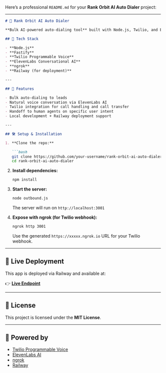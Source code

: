 Here’s a professional `README.md` for your **Rank Orbit AI Auto Dialer** project:

---

````markdown
# 🚀 Rank Orbit AI Auto Dialer

**Bulk AI-powered auto-dialing tool** built with Node.js, Twilio, and ElevenLabs Conversational AI. Designed to pitch clients through voice automation and seamlessly hand off to a human agent when needed.

## 🔧 Tech Stack

- **Node.js**
- **Fastify**
- **Twilio Programmable Voice**
- **ElevenLabs Conversational AI**
- **ngrok**
- **Railway (for deployment)**

---

## 🎯 Features

- Bulk auto-dialing to leads
- Natural voice conversation via ElevenLabs AI
- Twilio integration for call handling and call transfer
- Handoff to human agents on specific user intent
- Local development + Railway deployment support

---

## 🛠️ Setup & Installation

1. **Clone the repo:**

   ```bash
   git clone https://github.com/your-username/rank-orbit-ai-auto-dialer.git
   cd rank-orbit-ai-auto-dialer
````

2. **Install dependencies:**

   ```bash
   npm install
   ```

3. **Start the server:**

   ```bash
   node outbound.js
   ```

   The server will run on `http://localhost:3001`

4. **Expose with ngrok (for Twilio webhook):**

   ```bash
   ngrok http 3001
   ```

   Use the generated `https://xxxxx.ngrok.io` URL for your Twilio webhook.

---

## 🚀 Live Deployment

This app is deployed via Railway and available at:

👉 **[Live Endpoint](https://elevenlabs-outbound-endpoint-production.up.railway.app/)**

---

## 📄 License

This project is licensed under the **MIT License**.

---

## 🤖 Powered by

* [Twilio Programmable Voice](https://www.twilio.com/voice)
* [ElevenLabs AI](https://www.elevenlabs.io/)
* [ngrok](https://ngrok.com/)
* [Railway](https://railway.app/)

